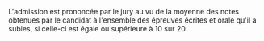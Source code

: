 
  
L'admission est prononcée par le jury au vu de la moyenne des notes obtenues par le candidat à l'ensemble des épreuves écrites et orale qu'il a subies, si celle-ci est égale ou supérieure à 10 sur 20.


